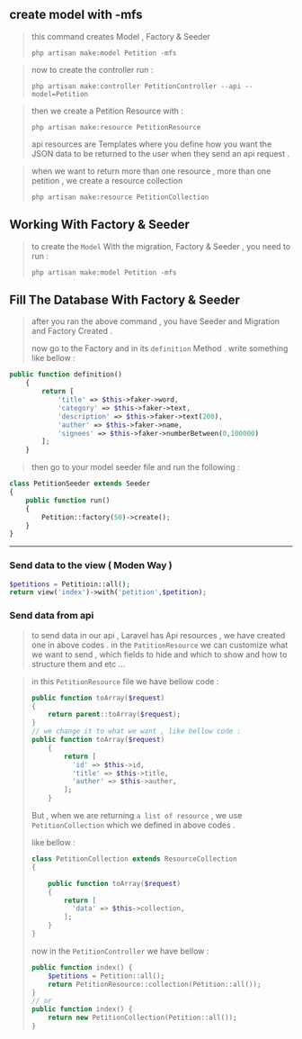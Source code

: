 ## create model with -mfs

> this command creates Model , Factory & Seeder
>
> ```
> php artisan make:model Petition -mfs
> ```

> now to create the controller run :
>
> ```
> php artisan make:controller PetitionController --api --model=Petition
> ```

> then we create a Petition Resource with :
>
> ```
> php artisan make:resource PetitionResource
> ```
>
> api resources are Templates where you define how you want the JSON data to be returned to the user when they send an api request .

> when we want to return more than one resource , more than one petition , we create a resource collection
>
> ```
> php artisan make:resource PetitionCollection
> ```

## Working With Factory & Seeder

> to create the `Model` With the migration, Factory & Seeder , you need to run :
>
> ```
> php artisan make:model Petition -mfs
> ```

## Fill The Database With Factory & Seeder

> after you ran the above command , you have Seeder and Migration and Factory Created .
>
> now go to the Factory and in its `definition` Method . write something like bellow :

```php
public function definition()
    {
        return [
            'title' => $this->faker->word,
            'category' => $this->faker->text,
            'description' => $this->faker->text(200),
            'auther' => $this->faker->name,
            'signees' => $this->faker->numberBetween(0,100000)
        ];
    }
```

> then go to your model seeder file and run the following :

```php
class PetitionSeeder extends Seeder
{
    public function run()
    {
        Petition::factory(50)->create();
    }
}
```

--------------

### Send data to the view ( Moden Way )

```php
$petitions = Petitioin::all();
return view('index')->with('petition',$petition);
```

### Send data from api

> to send data in our api , Laravel has Api resources , we have created one in above codes . in the `PatitionResource` we can customize what we want to send , which fields to hide and which to show and how to structure them and etc ...

> in this `PetitionResource` file we have bellow code :
>
> ```php
> public function toArray($request)
> {
>     return parent::toArray($request);
> }
> // we change it to what we want , like bellow code :
> public function toArray($request)
>     {
>         return [
>           'id' => $this->id,
>           'title' => $this->title,
>           'auther' => $this->auther,
>         ];
>     }
> ```
>
> But , when we are returning `a list of resource` , we use `PetitionCollection` which we defined in above codes .
>
> like bellow :
>
> ```php
> class PetitionCollection extends ResourceCollection
> {
> 
>     public function toArray($request)
>     {
>         return [
>           'data' => $this->collection,
>         ];
>     }
> }
> ```
>
> now in the `PetitionController` we have bellow :
>
> ```php
> public function index() {
>     $petitions = Petition::all();
>     return PetitionResource::collection(Petition::all());
> }
> // or
> public function index() {
>     return new PetitionCollection(Petition::all());
> }
> ```

